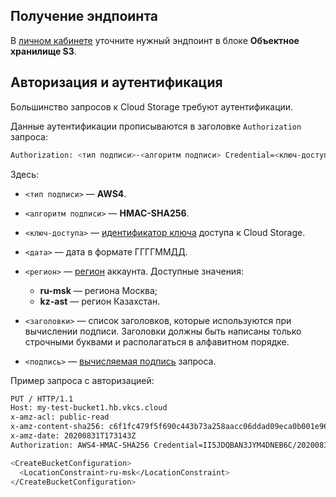 ## Получение эндпоинта

В [личном кабинете](https://msk.cloud.vk.com/app/project/endpoints) уточните нужный эндпоинт в блоке **Объектное хранилище S3**.

## Авторизация и аутентификация

Большинство запросов к Cloud Storage требуют аутентификации.

Данные аутентификации прописываются в заголовке `Authorization` запроса:

```bash
Authorization: <тип подписи>-<алгоритм подписи> Credential=<ключ-доступа>/<дата>/<регион>/s3/aws4_request,SignedHeaders=<заголовки>,Signature=<подпись>
```
Здесь:

- `<тип подписи>` — **AWS4**.
- `<алгоритм подписи>` — **HMAC-SHA256**.
- `<ключ-доступа>` — [идентификатор ключа](../../../../base/s3/instructions/access-management) доступа к Cloud Storage.
- `<дата>` — дата в формате ГГГГММДД.
- `<регион>` — [регион](../../../../base/account/concepts/regions) аккаунта. Доступные значения:

  - **ru-msk** — региона Москва;
  - **kz-ast** — регион Казахстан.

- `<заголовки>` — список заголовков, которые используются при вычислении подписи. Заголовки должны быть написаны только строчными буквами и располагаться в алфавитном порядке.
- `<подпись>` — [вычисляемая подпись](https://docs.aws.amazon.com/AmazonS3/latest/API/sig-v4-header-based-auth.html) запроса.

Пример запроса с авторизацией:

```bash
PUT / HTTP/1.1
Host: my-test-bucket1.hb.vkcs.cloud
x-amz-acl: public-read
x-amz-content-sha256: c6f1fc479f5f690c443b73a258aacc06ddad09eca0b001e9640ff2cd56fe5710
x-amz-date: 20200831T173143Z
Authorization: AWS4-HMAC-SHA256 Credential=II5JDQBAN3JYM4DNEB6C/20200831/ru-msk/s3/aws4_request,SignedHeaders=host;x-amz-acl;x-amz-content-sha256;x-amz-date,Signature=6cab03bef74a80a0441ab7fd33c829a2cdb46bba07e82da518cdb78ac238fda5

<CreateBucketConfiguration>
  <LocationConstraint>ru-msk</LocationConstraint>
</CreateBucketConfiguration>
```
